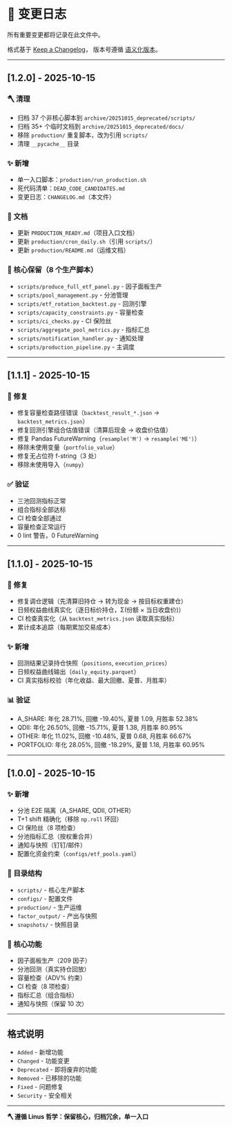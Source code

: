 # 📝 变更日志

所有重要变更都将记录在此文件中。

格式基于 [Keep a Changelog](https://keepachangelog.com/zh-CN/1.0.0/)，
版本号遵循 [语义化版本](https://semver.org/lang/zh-CN/)。

---

## [1.2.0] - 2025-10-15

### 🪓 清理
- 归档 37 个非核心脚本到 `archive/20251015_deprecated/scripts/`
- 归档 35+ 个临时文档到 `archive/20251015_deprecated/docs/`
- 移除 `production/` 重复脚本，改为引用 `scripts/`
- 清理 `__pycache__` 目录

### ✨ 新增
- 单一入口脚本：`production/run_production.sh`
- 死代码清单：`DEAD_CODE_CANDIDATES.md`
- 变更日志：`CHANGELOG.md`（本文件）

### 📝 文档
- 更新 `PRODUCTION_READY.md`（项目入口文档）
- 更新 `production/cron_daily.sh`（引用 `scripts/`）
- 更新 `production/README.md`（运维文档）

### 🎯 核心保留（8 个生产脚本）
- `scripts/produce_full_etf_panel.py` - 因子面板生产
- `scripts/pool_management.py` - 分池管理
- `scripts/etf_rotation_backtest.py` - 回测引擎
- `scripts/capacity_constraints.py` - 容量检查
- `scripts/ci_checks.py` - CI 保险丝
- `scripts/aggregate_pool_metrics.py` - 指标汇总
- `scripts/notification_handler.py` - 通知处理
- `scripts/production_pipeline.py` - 主调度

---

## [1.1.1] - 2025-10-15

### 🐛 修复
- 修复容量检查路径错误（`backtest_result_*.json` → `backtest_metrics.json`）
- 修复回测引擎组合估值错误（清算后现金 → 收盘价估值）
- 修复 Pandas FutureWarning（`resample('M')` → `resample('ME')`）
- 移除未使用变量（`portfolio_value`）
- 修复无占位符 f-string（3 处）
- 移除未使用导入（`numpy`）

### ✅ 验证
- 三池回测指标正常
- 组合指标全部达标
- CI 检查全部通过
- 容量检查正常运行
- 0 lint 警告，0 FutureWarning

---

## [1.1.0] - 2025-10-15

### 🔧 修复
- 修复调仓逻辑（先清算旧持仓 → 转为现金 → 按目标权重建仓）
- 日频权益曲线真实化（逐日标价持仓，Σ(份额 × 当日收盘价)）
- CI 检查真实化（从 `backtest_metrics.json` 读取真实指标）
- 累计成本追踪（每期累加交易成本）

### ✨ 新增
- 回测结果记录持仓快照（`positions`, `execution_prices`）
- 日频权益曲线输出（`daily_equity.parquet`）
- CI 真实指标校验（年化收益、最大回撤、夏普、月胜率）

### 📊 验证
- A_SHARE: 年化 28.71%, 回撤 -19.40%, 夏普 1.09, 月胜率 52.38%
- QDII: 年化 26.50%, 回撤 -15.71%, 夏普 1.38, 月胜率 80.95%
- OTHER: 年化 11.02%, 回撤 -10.48%, 夏普 0.68, 月胜率 66.67%
- PORTFOLIO: 年化 28.05%, 回撤 -18.29%, 夏普 1.18, 月胜率 60.95%

---

## [1.0.0] - 2025-10-15

### ✨ 新增
- 分池 E2E 隔离（A_SHARE, QDII, OTHER）
- T+1 shift 精确化（移除 `np.roll` 环回）
- CI 保险丝（8 项检查）
- 分池指标汇总（按权重合并）
- 通知与快照（钉钉/邮件）
- 配置化资金约束（`configs/etf_pools.yaml`）

### 📁 目录结构
- `scripts/` - 核心生产脚本
- `configs/` - 配置文件
- `production/` - 生产运维
- `factor_output/` - 产出与快照
- `snapshots/` - 快照目录

### 🎯 核心功能
- 因子面板生产（209 因子）
- 分池回测（真实持仓回放）
- 容量检查（ADV% 约束）
- CI 检查（8 项检查）
- 指标汇总（组合指标）
- 通知与快照（保留 10 次）

---

## 格式说明

- `Added` - 新增功能
- `Changed` - 功能变更
- `Deprecated` - 即将废弃的功能
- `Removed` - 已移除的功能
- `Fixed` - 问题修复
- `Security` - 安全相关

---

**🪓 遵循 Linus 哲学：保留核心，归档冗余，单一入口**
